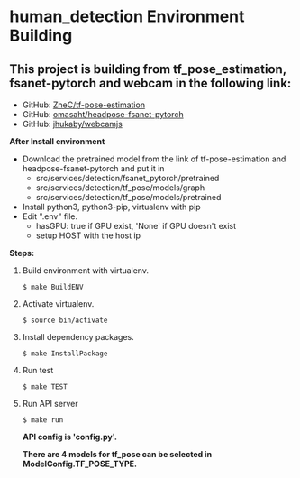 # human_detection Environment Building

## This project is building from tf_pose_estimation, fsanet-pytorch and webcam in the following link:

- GitHub: [ZheC/tf-pose-estimation](https://github.com/ZheC/tf-pose-estimation)
- GitHub: [omasaht/headpose-fsanet-pytorch](https://github.com/omasaht/headpose-fsanet-pytorch)
- GitHub: [jhukaby/webcamjs](https://github.com/jhuckaby/webcamjs)

**After Install environment**
- Download the pretrained model from the link of tf-pose-estimation and headpose-fsanet-pytorch and put it in 
  - src/services/detection/fsanet_pytorch/pretrained
  - src/services/detection/tf_pose/models/graph
  - src/services/detection/tf_pose/models/pretrained
- Install python3, python3-pip, virtualenv with pip
- Edit ".env" file.
  - hasGPU: true if GPU exist, 'None' if GPU doesn't exist
  - setup HOST with the host ip

**Steps:**
1. Build environment with virtualenv.
   ```{bash}
   $ make BuildENV
   ```
2. Activate virtualenv.
   ```{bash}
   $ source bin/activate
   ```
3. Install dependency packages.
   ```{bash}
   $ make InstallPackage
   ```
4. Run test
   ```{bash}
   $ make TEST
   ```
5. Run API server
   ```{bash}
   $ make run
   ```
   **API config is 'config.py'.**

   **There are 4 models for tf_pose can be selected in ModelConfig.TF_POSE_TYPE.**